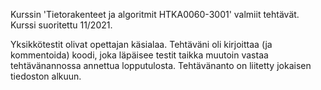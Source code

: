 Kurssin 'Tietorakenteet ja algoritmit HTKA0060-3001' valmiit tehtävät. Kurssi suoritettu 11/2021.

Yksikkötestit olivat opettajan käsialaa. Tehtäväni oli kirjoittaa (ja kommentoida) koodi, joka läpäisee testit taikka muutoin vastaa tehtävänannossa annettua lopputulosta. Tehtävänanto on liitetty jokaisen tiedoston alkuun.
